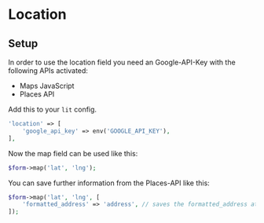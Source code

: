 # Location

## Setup

In order to use the location field you need an Google-API-Key with the following APIs activated:

-   Maps JavaScript
-   Places API

Add this to your `lit` config.

```php
'location' => [
    'google_api_key' => env('GOOGLE_API_KEY'),
],
```

Now the map field can be used like this:

```php
$form->map('lat', 'lng');
```

You can save further information from the Places-API like this:

```php
$form->map('lat', 'lng', [
    'formatted_address' => 'address', // saves the formatted_address attribute in the address column of your model
]);
```
